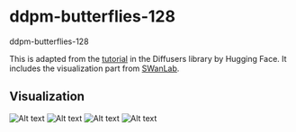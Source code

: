 # ddpm-butterflies-128
ddpm-butterflies-128

This is adapted from the [tutorial](https://huggingface.co/docs/diffusers/en/tutorials/basic_training) in the Diffusers library by Hugging Face. It includes the visualization part from [SWanLab](https://docs.swanlab.cn/zh/guide_cloud/integration/integration-huggingface-accelerate.html).

## Visualization
![Alt text](/butterflies/ddpm-butterflies-128/samples/0009.png=200x200 "Epoch 9")
![Alt text](/butterflies/ddpm-butterflies-128/samples/0019.png=200x200 "Epoch 19")
![Alt text](/butterflies/ddpm-butterflies-128/samples/0029.png=200x200 "Epoch 29")
![Alt text](/butterflies/ddpm-butterflies-128/samples/0039.png=200x200 "Epoch 39")




